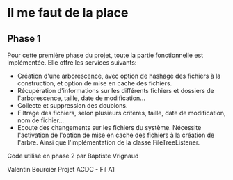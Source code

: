 # Il me faut de la place

## Phase 1

Pour cette première phase du projet, toute la partie fonctionnelle est implémentée.
Elle offre les services suivants:

* Création d'une arborescence, avec option de hashage des fichiers à la construction, et option de mise en cache des fichiers.
* Récupération d'informations sur les différents fichiers et dossiers de l'arborescence, taille, date de modification...
* Collecte et suppression des doublons.
* Filtrage des fichiers, selon plusieurs critères, taille, date de modification, nom de fichier...
* Ecoute des changements sur les fichiers du système. Nécessite l'activation de l'option de mise en cache des fichiers à la création de l'arbre.
   Ainsi que l'implémentation de la classe FileTreeListener.

Code utilisé en phase 2 par Baptiste Vrignaud

Valentin Bourcier
Projet ACDC - Fil A1
